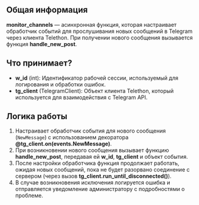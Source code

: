 ## Общая информация

**monitor_channels** — асинхронная функция, которая настраивает обработчик событий для прослушивания новых сообщений в Telegram через клиента Telethon. При получении нового сообщения вызывается функция **handle_new_post**.

## Что принимает?

- **w_id** (int): Идентификатор рабочей сессии, используемый для логирования и обработки ошибок.
- **tg_client** (TelegramClient): Объект клиента Telethon, который используется для взаимодействия с Telegram API.

## Логика работы

1. Настраивает обработчик события для нового сообщения (`NewMessage`) с использованием декоратора **@tg_client.on(events.NewMessage)**.
2. При возникновении нового сообщения вызывает функцию **handle_new_post**, передавая ей **w_id**, **tg_client** и объект события.
3. После настройки обработчика функция продолжает работать, ожидая новых сообщений, пока не будет разорвано соединение с сервером (через вызов **tg_client.run_until_disconnected()**).
4. В случае возникновения исключения логируется ошибка и отправляется уведомление администратору с подробностями о проблеме.